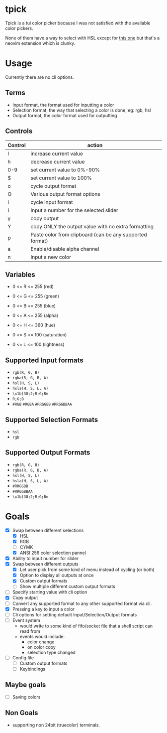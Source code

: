 # tpick

Tpick is a tui color picker because I was not satisfied with the available color pickers.

None of them have a way to select with HSL except for [this one](https://github.com/uga-rosa/ccc.nvim) but that's a neovim extension which is clunky.

# Usage

Currently there are no cli options.

## Terms

- Input format, the format used for inputting a color
- Selection format, the way that selecting a color is done, eg: rgb, hsl
- Output format, the color format used for outputting

## Controls

| Control | action                                                   |
| ------- | -------------------------------------------------------- |
| l       | increase current value                                   |
| h       | decrease current value                                   |
| 0-9     | set current value to 0%-90%                              |
| $       | set current value to 100%                                |
| o       | cycle output format                                      |
| O       | Various output format options                            |
| i       | cycle input format                                       |
| I       | Input a number for the selected slider                   |
| y       | copy output                                              |
| Y       | copy ONLY the output value with no extra formatting      |
| p       | Paste color from clipboard (can be any supported format) |
| a       | Enable/disable alpha channel                             |
| n       | Input a new color                                        |

## Variables

- 0 <= R <= 255 (red)
- 0 <= G <= 255 (green)
- 0 <= B <= 255 (blue)

- 0 <= A <= 255 (alpha)

- 0 <= H <= 360 (hue)
- 0 <= S <= 100 (saturation)
- 0 <= L <= 100 (lightness)

## Supported Input formats

- `rgb(R, G, B)`
- `rgba(R, G, B, A)`
- `hsl(H, S, L)`
- `hsla(H, S, L, A)`
- `\x1b[38;2;R;G;Bm`
- `R;G;B`
- `#RGB` `#RGBA` `#RRGGBB` `#RRGGBBAA`

## Supported Selection Formats

- `hsl`
- `rgb`

## Supported Output Formats

- `rgb(R, G, B)`
- `rgba(R, G, B, A)`
- `hsl(H, S, L)`
- `hsla(H, S, L, A)`
- `#RRGGBB`
- `#RRGGBBAA`
- `\x1b[38;2;R;G;Bm`

# Goals

- [x] Swap between different selections
  - [x] HSL
  - [x] RGB
  - [ ] CYMK
  - [x] ANSI 256 color selection pannel
- [x] Ability to input number for slider
- [x] Swap between different outputs
  - [x] Let user pick from some kind of menu instead of cycling (or both)
  - [x] Option to display all outputs at once
  - [x] Custom output formats
  - [ ] Show multiple different custom output formats
- [ ] Specify starting value with cli option
- [x] Copy output
- [ ] Convert any supported format to any other supported format via cli.
- [x] Pressing a key to input a color
- [ ] Cli options for setting default Input/Selection/Output formats
- [ ] Event system
  - would write to some kind of fifo/socket file that a shell script can read from
  - events would include:
    - color change
    - on color copy
    - selection type changed
- [ ] Config file
  - [ ] Custom output formats
  - [ ] Keybindings

## Maybe goals

- [ ] Saving colors

## Non Goals

- supporting non 24bit (truecolor) terminals.
